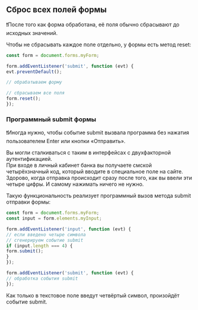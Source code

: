 ## Сброс всех полей формы

❗После того как форма обработана, её поля обычно сбрасывают до исходных значений.

Чтобы не сбрасывать каждое поле отдельно, у формы есть метод reset:

```javascript
const form = document.forms.myForm;

form.addEventListener('submit', function (evt) {
evt.preventDefault();

// обрабатываем форму

// сбрасываем все поля
form.reset();
});
```

### Программный submit формы 

❗Иногда нужно, чтобы событие submit вызвала программа без нажатия пользователем Enter или кнопки «Отправить».

Вы могли сталкиваться с таким в интерфейсах c двухфакторной аутентификацией. \
При входе в личный кабинет банка вы получаете смской четырёхзначный код, который вводите в специальное поле на сайте.\
Здорово, когда отправка происходит сразу после того, как вы ввели эти четыре цифры. И самому нажимать ничего не нужно.

Такую функциональность реализует программный вызов метода submit отправки формы:

```javascript
const form = document.forms.myForm;
const input = form.elements.myInput;

form.addEventListener('input', function (evt) {
// если введено четыре символа
// сгенерируем событие submit
if (input.length === 4) {
form.submit();
}
});

form.addEventListener('submit', function (evt) {
// обработка события submit
});
```

Как только в текстовое поле введут четвёртый символ, произойдёт событие submit.
